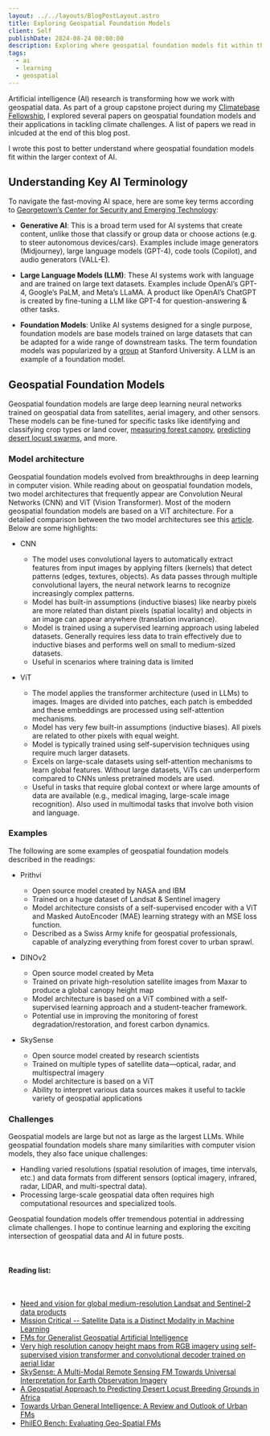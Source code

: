 ```yaml
---
layout: ../../layouts/BlogPostLayout.astro
title: Exploring Geospatial Foundation Models
client: Self
publishDate: 2024-08-24 00:00:00
description: Exploring where geospatial foundation models fit within the larger context of AI
tags:
  - ai
  - learning
  - geospatial
---
```


Artificial intelligence (AI) research is transforming how we work with geospatial data. As part of a group capstone project during my [Climatebase Fellowship](https://climatebase.org/fellowship), I explored several papers on geospatial foundation models and their applications in tackling climate challenges. A list of papers we read in inlcuded at the end of this blog post.

I wrote this post to better understand where geospatial foundation models fit within the larger context of AI.

## Understanding Key AI Terminology

To navigate the fast-moving AI space, here are some key terms according to [Georgetown’s Center for Security and Emerging Technology](https://cset.georgetown.edu/article/what-are-generative-ai-large-language-models-and-foundation-models/):

- **Generative AI**: This is a broad term used for AI systems that create content, unlike those that classify or group data or choose actions (e.g. to steer autonomous devices/cars). Examples include image generators (Midjourney), large language models (GPT-4), code tools (Copilot), and audio generators (VALL-E).

- **Large Language Models (LLM)**: These AI systems work with language and are trained on large text datasets. Examples include OpenAI’s GPT-4, Google’s PaLM, and Meta’s LLaMA. A product like OpenAI’s ChatGPT is created by fine-tuning a LLM like GPT-4 for question-answering & other tasks.

- **Foundation Models**: Unlike AI systems designed for a single purpose, foundation models are base models trained on large datasets that can be adapted for a wide range of downstream tasks. The term foundation models was popularized by a [group](https://crfm.stanford.edu/report.html) at Stanford University. A LLM is an example of a foundation model.

## Geospatial Foundation Models

Geospatial foundation models are large deep learning neural networks trained on geospatial data from satellites, aerial imagery, and other sensors. These models can be fine-tuned for specific tasks like identifying and classifying crop types or land cover, [measuring forest canopy](https://www.sciencedirect.com/science/article/pii/S003442572300439X), [predicting desert locust swarms](https://arxiv.org/abs/2403.06860), and more.

### Model architecture
Geospatial foundation models evolved from breakthroughs in deep learning in computer vision. While reading about on geospatial foundation models, two model architectures that frequently appear are Convolution Neural Networks (CNN) and ViT (Vision Transformer). Most of the modern geospatial foundation models are based on a ViT architecture. For a detailed comparison between the two model architectures see this [article](https://tobiasvanderwerff.github.io/2024/05/15/cnn-vs-vit.html). Below are some highlights:

- CNN
    - The model uses convolutional layers to automatically extract features from input images by applying filters (kernels) that detect patterns (edges, textures, objects). As data passes through multiple convolutional layers, the neural network learns to recognize increasingly complex patterns.
    - Model has built-in assumptions (inductive biases) like nearby pixels are more related than distant pixels (spatial locality) and objects in an image can appear anywhere (translation invariance). 
    - Model is trained using a supervised learning approach using labeled datasets.
    Generally requires less data to train effectively due to inductive biases and performs well on small to medium-sized datasets.
    - Useful in scenarios where training data is limited

- ViT
    - The model applies the transformer architecture (used in LLMs) to images. Images are divided into patches, each patch is embedded and these embeddings are processed using self-attention mechanisms.
    - Model has very few built-in assumptions (inductive biases). All pixels are related to other pixels with equal weight.
    - Model is typically trained using self-supervision techniques using require much larger datasets.
    - Excels on large-scale datasets using self-attention mechanisms to learn global features. Without large datasets, ViTs can underperform compared to CNNs unless pretrained models are used.
    - Useful in tasks that require global context or where large amounts of data are available (e.g., medical imaging, large-scale image recognition). Also used in multimodal tasks that involve both vision and language.

### Examples
The following are some examples of geospatial foundation models described in the readings:

- Prithvi
    - Open source model created by NASA and IBM
    - Trained on a huge dataset of Landsat & Sentinel imagery
    - Model architecture consists of a self-supervised encoder with a ViT and Masked AutoEncoder (MAE) learning strategy with an MSE loss function.
    - Described as a Swiss Army knife for geospatial professionals, capable of analyzing everything from forest cover to urban sprawl.

- DINOv2
    - Open source model created by Meta
    - Trained on private high-resolution satellite images from Maxar to produce a global canopy height map
    - Model architecture is based on a ViT combined with a self-supervised learning approach and a student-teacher framework.
    - Potential use in improving the monitoring of forest degradation/restoration, and forest carbon dynamics.

- SkySense
    - Open source model created by research scientists
    - Trained on multiple types of satellite data—optical, radar, and multispectral imagery
    - Model architecture is based on a ViT
    - Ability to interpret various data sources makes it useful to tackle variety of geospatial applications

### Challenges

Geospatial models are large but not as large as the largest LLMs. While geospatial foundation models share many similarities with computer vision models, they also face unique challenges:
- Handling varied resolutions (spatial resolution of images, time intervals, etc.) and data formats from different sensors (optical imagery, infrared, radar, LIDAR, and multi-spectral data).
- Processing large-scale geospatial data often requires high computational resources and specialized tools.

Geospatial foundation models offer tremendous potential in addressing climate challenges. I hope to continue learning and exploring the exciting intersection of geospatial data and AI in future posts.

<br/>

#### Reading list:
<br/>

- [Need and vision for global medium-resolution Landsat and Sentinel-2 data products](https://www.sciencedirect.com/science/article/pii/S0034425723004704)
- [Mission Critical -- Satellite Data is a Distinct Modality in Machine Learning](https://arxiv.org/abs/2402.01444)
- [FMs for Generalist Geospatial Artificial Intelligence](https://arxiv.org/abs/2310.18660)
- [Very high resolution canopy height maps from RGB imagery using self-supervised vision transformer and convolutional decoder trained on aerial lidar](https://www.sciencedirect.com/science/article/pii/S003442572300439X)
- [SkySense: A Multi-Modal Remote Sensing FM Towards Universal Interpretation for Earth Observation Imagery](https://arxiv.org/abs/2312.10115)
- [A Geospatial Approach to Predicting Desert Locust Breeding Grounds in Africa](https://arxiv.org/abs/2403.06860)
- [Towards Urban General Intelligence: A Review and Outlook of Urban FMs](https://arxiv.org/abs/2402.01749)
- [PhilEO Bench: Evaluating Geo-Spatial FMs](https://arxiv.org/abs/2401.04464)
